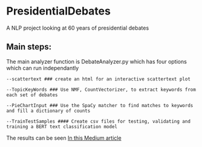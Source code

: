 # PresidentialDebates
A NLP project looking at 60 years of presidential debates

## Main steps:
The main analyzer function is DebateAnalyzer.py which has four options which can run independantly

 ``` --scattertext ### create an html for an interactive scattertext plot  ``` 

 ``` --TopicKeyWords ### Use NMF, CountVectorizer, to extract keywords from each set of debates ```

 ``` --PieChartInput ### Use the SpaCy matcher to find matches to keywords and fill a dictionary of counts ```

 ``` --TrainTestSamples #### Create csv files for testing, validating and training a BERT text classification model  ```

The results can be seen [In this Medium article](https://rgp230.medium.com/in-their-own-words-60-years-of-presidential-debates-7cb4cc40e92c)


